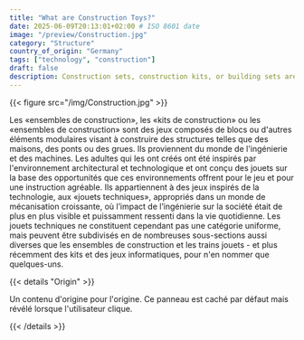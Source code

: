 ```yaml
---
title: "What are Construction Toys?"
date: 2025-06-09T20:13:01+02:00 # ISO 8601 date
image: "/preview/Construction.jpg"
category: "Structure"
country_of_origin: "Germany"
tags: ["technology", "construction"]
draft: false
description: Construction sets, construction kits, or building sets are...
---
```




{{< figure src="/img/Construction.jpg" >}}

Les «ensembles de construction», les «kits de construction» ou les «ensembles de construction» sont des jeux composés de blocs ou d'autres éléments modulaires visant à construire des structures telles que des maisons, des ponts ou des grues. Ils proviennent du monde de l'ingénierie et des machines. Les adultes qui les ont créés ont été inspirés par l'environnement architectural et technologique et ont conçu des jouets sur la base des opportunités que ces environnements offrent pour le jeu et pour une instruction agréable. Ils appartiennent à des jeux inspirés de la technologie, aux «jouets techniques», appropriés dans un monde de mécanisation croissante, où l’impact de l’ingénierie sur la société était de plus en plus visible et puissamment ressenti dans la vie quotidienne. Les jouets techniques ne constituent cependant pas une catégorie uniforme, mais peuvent être subdivisés en de nombreuses sous-sections aussi diverses que les ensembles de construction et les trains jouets - et plus récemment des kits et des jeux informatiques, pour n'en nommer que quelques-uns.

{{< details "Origin" >}}

Un contenu d'origine pour l'origine. Ce panneau est caché par défaut mais révélé lorsque l'utilisateur clique.

{{< /details >}}

